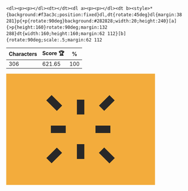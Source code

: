 `<dl><p><p></dl><dt></dt><dl a><p><p></dl><dt b><style>*{background:#f3ac3c;position:fixed}dl,dt{rotate:45deg}dl{margin:38 281}p{+p{rotate:90deg}background:#282828;width:20;height:240}[a]{>p{height:160}rotate:90deg;margin:132 288}dt{width:160;height:160;margin:62 112}[b]{rotate:90deg;scale:.5;margin:62 112`

| Characters | Score 🏆 | %   |
| ---------- | -------- | --- |
| 306        | 621.65   | 100 |

![](/2025/May2025/31/20250531.png)
